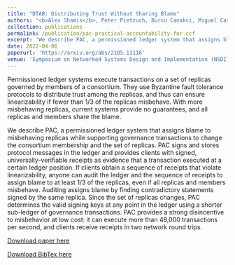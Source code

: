 ```yaml
---
title: "DTAB: Distributing Trust Without Sharing Blame"
authors: "<b>Alex Shamis</b>, Peter Pietzuch, Burcu Canakci, Miguel Castro, Edward Ashton, Amaury Chamayou, Sylvan Clebsch, Antoine Delignat-Lavaud, Cedric Fournet, Matthew Kerner, Julien Maffre, Olga Vrousgou, Christoph M. Wintersteiger, Manuel Costa, Mark Russinovich"
collection: publications
permalink: /publication/pac-practical-accountability-for-ccf
excerpt: 'We describe PAC, a permissioned ledger system that assigns blame to misbehaving replicas while supporting governance transactions to change the consortium membership and the set of replicas. PAC signs and stores protocol messages in the ledger and provides clients with signed, universally-verifiable receipts as evidence that a transaction executed at a certain ledger position. If clients obtain a sequence of receipts that violate linearizability, anyone can audit the ledger and the sequence of receipts to assign blame to at least 1/3 of the replicas, even if all replicas and members misbehave. Auditing assigns blame by finding contradictory statements signed by the same replica. Since the set of replicas changes, PAC determines the valid signing keys at any point in the ledger using a shorter sub-ledger of governance transactions. PAC provides a strong disincentive to misbehavior at low cost: it can execute more than 48,000 transactions per second, and clients receive receipts in two network round trips.'
date: 2022-04-06
paperurl: 'https://arxiv.org/abs/2105.13116'
venue: 'Symposium on Networked Systems Design and Implementation (NSDI)'
---
```


Permissioned ledger systems execute transactions on a set of replicas governed by members of a consortium. They use Byzantine fault tolerance protocols to distribute trust among the replicas, and thus can ensure linearizability if fewer than 1/3 of the replicas misbehave. With more misbehaving replicas, current systems provide no guarantees, and all replicas and members share the blame.

We describe PAC, a permissioned ledger system that assigns blame to misbehaving replicas while supporting governance transactions to change the consortium membership and the set of replicas. PAC signs and stores protocol messages in the ledger and provides clients with signed, universally-verifiable receipts as evidence that a transaction executed at a certain ledger position. If clients obtain a sequence of receipts that violate linearizability, anyone can audit the ledger and the sequence of receipts to assign blame to at least 1/3 of the replicas, even if all replicas and members misbehave. Auditing assigns blame by finding contradictory statements signed by the same replica. Since the set of replicas changes, PAC determines the valid signing keys at any point in the ledger using a shorter sub-ledger of governance transactions. PAC provides a strong disincentive to misbehavior at low cost: it can execute more than 48,000 transactions per second, and clients receive receipts in two network round trips.

[Download paper here](https://arxiv.org/pdf/2105.13116)

[Download BibTex here](https://scholar.googleusercontent.com/scholar.bib?q=info:3ZSO78UgMLkJ:scholar.google.com/&output=citation&scisdr=CgXs4J7KEPeV50riMFs:AAGBfm0AAAAAYMzkKFu29JOtru54aEqHNwpdPk3w5Sli&scisig=AAGBfm0AAAAAYMzkKDSpx4-Dz7OuY8Uezr0TUY1iUFpK&scisf=4&ct=citation&cd=-1&hl=en)
